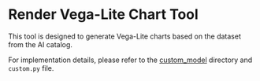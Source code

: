 # Render Vega-Lite Chart Tool

This tool is designed to generate Vega-Lite charts based on the dataset from the AI catalog. 

For implementation details, please refer to the [custom_model](./custom_model) directory and `custom.py` file.